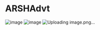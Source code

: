 # ARSHAdvt
![image](https://github.com/ikanishk123/ARSHAdvt/assets/120341109/515856da-4e04-4a4d-af22-bbf166413b4b)
![image](https://github.com/ikanishk123/ARSHAdvt/assets/120341109/6ba71dd2-1700-4420-8256-72210a9a684e)
![Uploading image.png…]()
